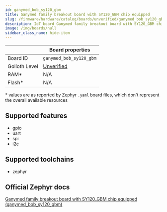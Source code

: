 ```yaml
---
id: ganymed_bob_sy120_gbm
title: Ganymed family breakout board with SY120_GBM chip equipped
slug: /firmware/hardware/catalog/boards/unverified/ganymed_bob_sy120_gbm
description: IoT board Ganymed family breakout board with SY120_GBM chip equipped, compatible with Golioth at unverified level.
image: /img/boards/null
sidebar_class_name: hide-item
---
```


[//]: # (This is an auto-generated file, do not edit! Changes to it will be lost upon re-generation)



|                | Board properties     |
| -------------  | -------------------- |
| Board ID       | `ganymed_bob_sy120_gbm` |
| Golioth Level  | [Unverified](/firmware/hardware#unverified-boards) |
| RAM*           | N/A |
| Flash*         | N/A |

\* values are as reported by Zephyr `.yaml` board files, which don't represent the overall available resources



## Supported features

* gpio
* uart
* spi
* i2c

## Supported toolchains

* zephyr

## Official Zephyr docs

[Ganymed family breakout board with SY120_GBM chip equipped (ganymed_bob_sy120_gbm)](https://docs.zephyrproject.org/latest/boards/sensry/ganymed_bob/doc/index.html)
